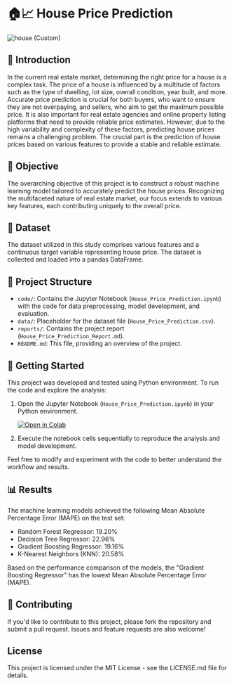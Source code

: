 # 🏠📈 House Price Prediction
![house (Custom)](https://github.com/VISHRUT225/House-Price-Predection/assets/102377338/65a065fc-3d59-4fd5-aca1-bc3221171c4d)

## 📢 Introduction

In the current real estate market, determining the right price for a house is a complex task. The price of a house is influenced by a multitude of factors such as the type of dwelling, lot size, overall condition, year built, and more. Accurate price prediction is crucial for both buyers, who want to ensure they are not overpaying, and sellers, who aim to get the maximum possible price. It is also important for real estate agencies and online property listing platforms that need to provide reliable price estimates. However, due to the high variability and complexity of these factors, predicting house prices remains a challenging problem. The crucial part is the prediction of house prices based on various features to provide a stable and reliable estimate.

## 🎯 Objective

The overarching objective of this project is to construct a robust machine learning model tailored to accurately predict the house prices. Recognizing the multifaceted nature of real estate market, our focus extends to various key features, each contributing uniquely to the overall price.

## 📑 Dataset

The dataset utilized in this study comprises various features and a continuous target variable representing house price. The dataset is collected and loaded into a pandas DataFrame.

## 📂 Project Structure  

- `code/`: Contains the Jupyter Notebook (`House_Price_Prediction.ipynb`) with the code for data preprocessing, model development, and evaluation.
- `data/`: Placeholder for the dataset file (`House_Price_Prediction.csv`).
- `reports/`: Contains the project report (`House_Price_Prediction_Report.md`).
- `README.md`: This file, providing an overview of the project.

## 🚀 Getting Started 

This project was developed and tested using Python environment. To run the code and explore the analysis:

1. Open the Jupyter Notebook (`House_Price_Prediction.ipynb`) in your Python environment.

    [![Open in Colab](https://colab.research.google.com/assets/colab-badge.svg)](https://colab.research.google.com/drive/1nwsxUWQPSQom4SIfH9h7L8fElMBzQJYw?usp=sharing)

2. Execute the notebook cells sequentially to reproduce the analysis and model development.

Feel free to modify and experiment with the code to better understand the workflow and results.

## 📊 Results

The machine learning models achieved the following Mean Absolute Percentage Error (MAPE) on the test set:
- Random Forest Regressor: 19.20%
- Decision Tree Regressor: 22.96%
- Gradient Boosting Regressor: 19.16%
- K-Nearest Neighbors (KNN): 20.58%

Based on the performance comparison of the models, the "Gradient Boosting Regressor" has the lowest Mean Absolute Percentage Error (MAPE).

## 🤝 Contributing

If you'd like to contribute to this project, please fork the repository and submit a pull request. Issues and feature requests are also welcome!

## License

This project is licensed under the MIT License - see the LICENSE.md file for details.
